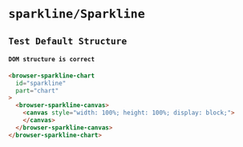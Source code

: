 # `sparkline/Sparkline`

## `Test Default Structure`

####   `DOM structure is correct`

```html
<browser-sparkline-chart
  id="sparkline"
  part="chart"
>
  <browser-sparkline-canvas>
    <canvas style="width: 100%; height: 100%; display: block;">
    </canvas>
  </browser-sparkline-canvas>
</browser-sparkline-chart>

```

